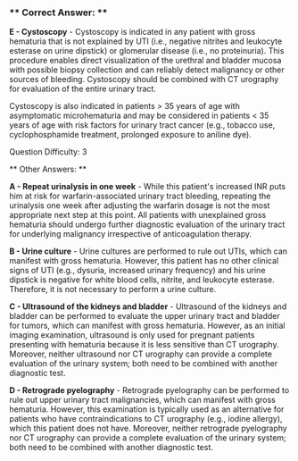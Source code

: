 ### ** Correct Answer: **

**E - Cystoscopy** - Cystoscopy is indicated in any patient with gross hematuria that is not explained by UTI (i.e., negative nitrites and leukocyte esterase on urine dipstick) or glomerular disease (i.e., no proteinuria). This procedure enables direct visualization of the urethral and bladder mucosa with possible biopsy collection and can reliably detect malignancy or other sources of bleeding. Cystoscopy should be combined with CT urography for evaluation of the entire urinary tract.

Cystoscopy is also indicated in patients > 35 years of age with asymptomatic microhematuria and may be considered in patients < 35 years of age with risk factors for urinary tract cancer (e.g., tobacco use, cyclophosphamide treatment, prolonged exposure to aniline dye).

Question Difficulty: 3

** Other Answers: **

**A - Repeat urinalysis in one week** - While this patient's increased INR puts him at risk for warfarin-associated urinary tract bleeding, repeating the urinalysis one week after adjusting the warfarin dosage is not the most appropriate next step at this point. All patients with unexplained gross hematuria should undergo further diagnostic evaluation of the urinary tract for underlying malignancy irrespective of anticoagulation therapy.

**B - Urine culture** - Urine cultures are performed to rule out UTIs, which can manifest with gross hematuria. However, this patient has no other clinical signs of UTI (e.g., dysuria, increased urinary frequency) and his urine dipstick is negative for white blood cells, nitrite, and leukocyte esterase. Therefore, it is not necessary to perform a urine culture.

**C - Ultrasound of the kidneys and bladder** - Ultrasound of the kidneys and bladder can be performed to evaluate the upper urinary tract and bladder for tumors, which can manifest with gross hematuria. However, as an initial imaging examination, ultrasound is only used for pregnant patients presenting with hematuria because it is less sensitive than CT urography. Moreover, neither ultrasound nor CT urography can provide a complete evaluation of the urinary system; both need to be combined with another diagnostic test.

**D - Retrograde pyelography** - Retrograde pyelography can be performed to rule out upper urinary tract malignancies, which can manifest with gross hematuria. However, this examination is typically used as an alternative for patients who have contraindications to CT urography (e.g., iodine allergy), which this patient does not have. Moreover, neither retrograde pyelography nor CT urography can provide a complete evaluation of the urinary system; both need to be combined with another diagnostic test.

